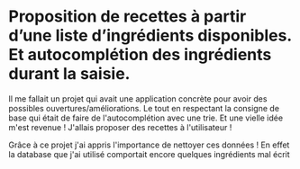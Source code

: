 <!-- Recipe Chooser -->

# Proposition de recettes à partir d’une liste d’ingrédients disponibles. Et autocomplétion des ingrédients durant la saisie.
Il me fallait un projet qui avait une application concrète pour avoir des possibles ouvertures/améliorations. Le tout en respectant la consigne de base qui était de faire de l'autocomplétion avec une trie. Et une vielle idée m'est revenue ! J'allais proposer des recettes à l'utilisateur !

Grâce à ce projet j'ai appris l'importance de nettoyer ces données ! En effet la database que j'ai utilisé comportait encore quelques ingrédients mal écrit